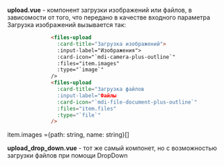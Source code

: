 **upload.vue** - компонент загрузки изображений или файлов, в зависомости от того, что передано в качестве входного параметра
Загрузка изображений вызывается так:
```html
              <files-upload
                :card-title="Загрузка изображений">
                :input-label="Изображения">
                :card-icon="`mdi-camera-plus-outline`"
                :files="item.images"
                :type="`image`"
              />
              <files-upload
                :card-title="Загрузка файлов
                :input-label="Файлы
                :card-icon="`mdi-file-document-plus-outline`"
                :files="item.files"
                :type="`file`"
              />
```
  item.images ={path: string, name: string}[]
  
**upload_drop_down.vue** - тот же самый компонет, но с возможностью загрузки файлов при помощи DropDown
